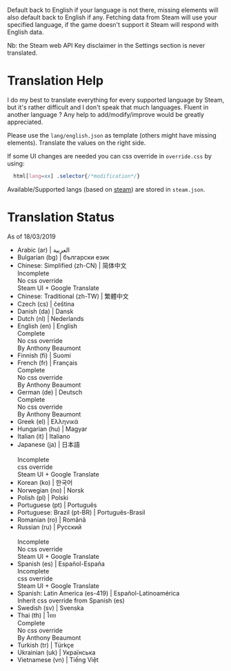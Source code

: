 Default back to English if your language is not there, missing elements will also default back to English if any.
Fetching data from Steam will use your specified language, if the game doesn't support it Steam will respond with English data.

Nb: the Steam web API Key disclaimer in the Settings section is never translated.

Translation Help
================

I do my best to translate everything for every supported language by Steam, but it's rather difficult and I don't speak that much languages.
Fluent in another language ? Any help to add/modify/improve would be greatly appreciated.

Please use the `lang/english.json` as template (others might have missing elements).
Translate the values on the right side.

If some UI changes are needed you can css override in `override.css` by using:
```css
  html[lang=xx] .selector{/*modification*/}
```

Available/Supported langs (based on [steam](https://partner.steamgames.com/doc/store/localization)) are stored in `steam.json`.

Translation Status
==================
As of 18/03/2019

- Arabic (ar) | العربية
- Bulgarian (bg) | български език
- Chinese: Simplified  (zh-CN) | 简体中文
    <br/>Incomplete <br/>
    No css override <br/>
    Steam UI + Google Translate   
- Chinese: Traditional (zh-TW) | 繁體中文	
- Czech (cs) | čeština	
- Danish (da) | Dansk	
- Dutch (nl) | Nederlands	
- English (en) | English
    <br/>Complete <br/>
    No css override <br/>
    By Anthony Beaumont
- Finnish (fi) | Suomi	
- French (fr) | Français
    <br/>Complete <br/>
    No css override <br/>
    By Anthony Beaumont
- German (de) | Deutsch
    <br/>Complete <br/>
    No css override <br/>
    By Anthony Beaumont
- Greek (el) | Ελληνικά	
- Hungarian (hu) | Magyar
- Italian (it) | Italiano
- Japanese (ja) | 日本語	
    <br/>Incomplete <br/>
    css override <br/>
    Steam UI + Google Translate	
- Korean (ko) | 한국어
- Norwegian (no) | Norsk	
- Polish (pl) | Polski	
- Portuguese (pt) | Português	
- Portuguese: Brazil (pt-BR) | Português-Brasil	
- Romanian (ro) | Română	
- Russian (ru) | Русский	
    <br/>Incomplete <br/>
    No css override <br/>
    Steam UI + Google Translate
- Spanish (es) | Español-España
    <br/>Incomplete <br/>
    css override <br/>
    Steam UI + Google Translate	
- Spanish: Latin America (es-419) | Español-Latinoamérica
    <br/>Inherit css override from Spanish (es) <br/>
- Swedish (sv) | Svenska	
- Thai (th) | ไทย
    <br/>Complete <br/>
    No css override <br/>
    By Anthony Beaumont
- Turkish (tr) | Türkçe
- Ukrainian (uk) | Українська	
- Vietnamese (vn) | Tiếng Việt
